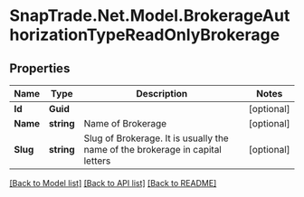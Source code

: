 # SnapTrade.Net.Model.BrokerageAuthorizationTypeReadOnlyBrokerage

## Properties

Name | Type | Description | Notes
------------ | ------------- | ------------- | -------------
**Id** | **Guid** |  | [optional] 
**Name** | **string** | Name of Brokerage | [optional] 
**Slug** | **string** | Slug of Brokerage. It is usually the name of the brokerage in capital letters | [optional] 

[[Back to Model list]](../README.md#documentation-for-models) [[Back to API list]](../README.md#documentation-for-api-endpoints) [[Back to README]](../README.md)


